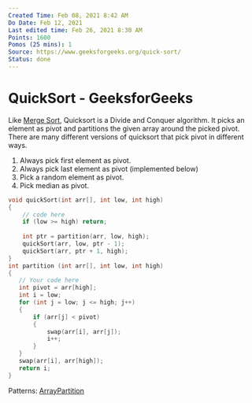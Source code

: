 ```yaml
---
Created Time: Feb 08, 2021 8:42 AM
Do Date: Feb 12, 2021
Last edited time: Feb 26, 2021 8:30 AM
Points: 1600
Pomos (25 mins): 1
Source: https://www.geeksforgeeks.org/quick-sort/
Status: done
---
```


# QuickSort - GeeksforGeeks

Like [Merge Sort](http://quiz.geeksforgeeks.org/merge-sort/), Quicksort is a Divide and Conquer algorithm. It picks an element as pivot and partitions the given array around the picked pivot. There are many different versions of quicksort that pick pivot in different ways.
1. Always pick first element as pivot.
2. Always pick last element as pivot (implemented below)
3. Pick a random element as pivot.
4. Pick median as pivot.
```cpp
void quickSort(int arr[], int low, int high)
{
    // code here
    if (low >= high) return; 
    
    int ptr = partition(arr, low, high); 
    quickSort(arr, low, ptr - 1); 
    quickSort(arr, ptr + 1, high); 
}
int partition (int arr[], int low, int high)
{
   // Your code here
   int pivot = arr[high]; 
   int i = low;
   for (int j = low; j <= high; j++)
   {
       if (arr[j] < pivot)
       {
           swap(arr[i], arr[j]); 
           i++; 
       }
   }
   swap(arr[i], arr[high]); 
   return i; 
}
```
Patterns: [Array](Array.md)[Partition](Partition.md)